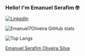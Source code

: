 
### Hello! I'm Emanuel Serafim 🤓

[![LinkedIn](https://img.shields.io/badge/LinkedIn-0077B5?style=for-the-badge&logo=linkedin&logoColor=white)](https://www.linkedin.com/in/emanuel-oliveira-020a782a8?utm_source=share&utm_campaign=share_via&utm_content=profile&utm_medium=android_app)

![Emanuel7Oliveira GitHub stats](https://github-readme-stats.vercel.app/api?username=Emanuel7Oliveira&show_icons=true&theme=merko)

![Top Langs](https://github-readme-stats.vercel.app/api/top-langs/?username=Emanuel7Oliveira&layout=compact)

<div class="badge-base LI-profile-badge" data-locale="pt_BR" data-size="medium" data-theme="dark" data-type="VERTICAL" data-vanity="emanuel-serafim-oliveira-silva-020a782a8" data-version="v1"><a class="badge-base__link LI-simple-link" href="https://br.linkedin.com/in/emanuel-serafim-oliveira-silva-020a782a8?trk=profile-badge">Emanuel Serafim Oliveira Silva</a></div>
              
